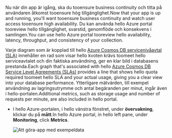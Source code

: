 <span data-ttu-id="741f8-101">Nu när din app är igång, ska du tooensure business continuity och titta på användaren åtkomst tooensure hög tillgänglighet.</span><span class="sxs-lookup"><span data-stu-id="741f8-101">Now that your app is up and running, you'll want tooensure business continuity and watch user access tooensure high availability.</span></span> <span data-ttu-id="741f8-102">Du kan använda hello Azure portal tooreview hello tillgänglighet, svarstid, genomflöde och konsekvens i samlingen.</span><span class="sxs-lookup"><span data-stu-id="741f8-102">You can use hello Azure portal tooreview hello availability, latency, throughput, and consistency of your collection.</span></span> 

<span data-ttu-id="741f8-103">Varje diagram som är kopplad till hello [Azure Cosmos DB servicenivåavtal (SLA)](https://azure.microsoft.com/support/legal/sla/documentdb/) innehåller en rad som visar hello kvoten krävs toomeet hello serviceavtalet och din faktiska användning, ger en klar bild i databasens prestanda.</span><span class="sxs-lookup"><span data-stu-id="741f8-103">Each graph that's associated with hello [Azure Cosmos DB Service Level Agreements (SLAs)](https://azure.microsoft.com/support/legal/sla/documentdb/) provides a line that shows hello quota required toomeet hello SLA and your actual usage, giving you a clear view into your database performance.</span></span> <span data-ttu-id="741f8-104">Ytterligare mätvärden, till exempel användning av lagringsutrymme och antal begäranden per minut, ingår även i hello-portalen.</span><span class="sxs-lookup"><span data-stu-id="741f8-104">Additional metrics, such as storage usage and number of requests per minute, are also included in hello portal.</span></span>

* <span data-ttu-id="741f8-105">I hello Azure-portalen, i hello vänstra fönstret, under **övervakning**, klickar du på **mått**.</span><span class="sxs-lookup"><span data-stu-id="741f8-105">In hello Azure portal, in hello left pane, under **Monitoring**, click **Metrics**.</span></span>

   ![Att göra-app med exempeldata](./media/cosmos-db-tutorial-review-slas/azure-cosmosdb-portal-metrics-slas.png)